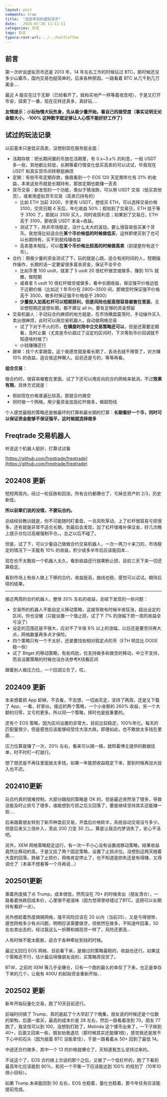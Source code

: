 ```yaml
---
layout: post
comments: true
title:  "这些年玩的虚拟货币"
date:   2024-07-28 11:11:11
categories: 杂文
tags: 杂文
typora-root-url: ../../halfcoffee
---
```




## 前言

第一次听说虚拟货币还是 2013 年，14 年左右工作的时候玩过 BTC，那时候还没多少山寨币，国内交易也挺简单的，后来各种原因，一路看着 BTC 从几千到几万美金....

最近 A 股实在过于无聊（已经看开了，就和买地产一样等着收息吧），于是又打开币安，探索了一番，现在花样还真多，真好玩....

**友情提示：小玩怡情大玩伤身，先从极少量开始，看自己的接受度（事实证明无论金额大小，-100% 这种数字就足够让人心慌不能好好工作了）**



## 试过的玩法记录

以前基本只是低买高卖，没想到现在服务挺全面：

- 活期存款：把长期闲置的币放在活期里，有 0.x~3.x% 的利息，一般 USDT 多一些，其他都比较低，长期等着行情变化低买高卖的可以试试，毕竟现在 USDT 和真实货币间转移挺麻烦
- 定期：有些币有定期存款，像我看到一个 EOS 120 天定期年化有 21% 的收益，本来这些币就是长期持有，那放定期也能赚一丢丢
- 双币交易：新发现的一个功能，类似于猜涨跌，可以用 USDT 交易（低买其他货），或者用虚拟货币交易（高卖已持有的）
  - 比如 ETH 当前 3200，手里有 USDT，想低买 ETH，可以选择交易价格 3100，交货日期 4 天后，年化收益 50%；假如到了交易日，ETH 低于等于 3100 了，那就以 3100 买入，同时收获利息；如果到了交易日，ETH 高于 3100，那收获 USDT 本金+收益。
  - 测试了下，除非市场稳定，没什么太大的波动，要么很容易低买某个货币。我觉得比较适合在**某个币价格低的时候做低买**，这样即使买到了也可以长期持有，买不到就纯赚收益
  - 高卖基本相反，可以**在某个币价格比较高的时候做高卖**（前提是你有这个币）。
- 合约：用极少量的资金测试了下，玩的就是心跳，适合有闲时间的人，短期操作操作，长期的话一定要留很多富余资金，保证不会平仓
  - 比如手里 100 usdt，就拿了 5 usdt 20 倍杠杆做空或做多，赚到 10% 就撤，做短期
  - 或者拿 5 usdt 10 倍杠杆做空或做多，看中长期收益，保证强平价格远低于近期价格（比如近 1 年币价在 2800~3500 间，那做空时保证强平价格高于 3500，做多时保证强平价格低于 2800）
  - **少量投入加高杠杆可以短期获利，但是风险也挺高很容易被套在里面**，无论想短期还是想长期，都不建议 all in，要有足够的资金预留
- 交易机器人：手动玩合约麻烦的地方就是，在市场横盘震荡时，手动操作买入卖出很麻烦，此时可以用交易机器人，自动做网格交易
  - 试了下对于不火的币，**在横盘时用中立交易策略还可以**，但是还需要定期看，及时止赢（尤其是币价超过了设定的区间时，下次等到币价回调就不知道啥时候了）
  - 小钱赚赚还行
- 跟单：找个大拿跟盘，这个我感觉就是看长期了，丢进去就不用管了，对方赚 10% 的收益，适合我这种懒人。目前还是亏的，等等再看。



**组合交易**：

做合约时，很容易被套在里面，试了下还可以用反向的合约网格来抵消，不过**效果有限**。具体方式就是：

- 假如现在价格普遍比较高，那就合约做空
- 同时做一个网格，用少量资金加高杠杆做多，做超短线

个人感觉最稳的策略还是做最坏的打算和最长期的打算：**长期看好一个币，同时可以保证资金能够不保证强平，这时候就选择做多**



## Freqtrade 交易机器人

听说这个机器人挺好，打算试试看

[https://github.com/freqtrade/freqtrade](https://github.com/freqtrade/freqtrade)



## 202408 更新

短短两周内，经过一轮狂跌和回涨，所有合约都爆仓了，亏掉总资产的 2/3，历史新低。

**所以前辈们说的没错，不要玩合约。**

总结经验教训就是，你不可能随时盯着盘，一旦风吹草动，上了杠杆很容易亏损很多。还有就是非常不适合长期，到最后会发现，加了杠杆很难补保证金，好几次晚上提示仓位过高被强制平仓。。总之以后不碰了。



但是，试了下，可以少量自己做做合约交易机器人，一次一两刀十来刀的，市场稳定的情况下一天能有 10% 的收益，积少成多半年后应该能回本...

现在也不太敢挂一个机器人太久，看到收益还行就果断止损，目前三天下来一切还算稳定。

看到市场上有些人做上下移的合约，收益挺高，曲线也稳，感觉可以试试。期待后续的结果。

---



接近两周的合约机器人，整体 20% 左右的收益，总结下发现的一些问题：

- 交易所的机器人不能自定义移动策略，这就导致有时候半夜狂涨，超出设定的区间，你也没辙（只能设置一个值止损，试了下 7% 的涨幅下把一周的收益全亏没了）
- 设定的范围还是不够大，应对不了半夜 6% 以上的涨幅，以后还是要空间再大点，网格数量再多点才保险。
- 四个策略只有一个不太好，还是要找些相对稳定点的币（ETH 明显比 DOGE 稳一些）
- 试了 Bitget 的移动策略，有些鸡肋，仅支持做多和做空的移动，中立不支持，而且设置策略的时候也没办法参考K线看区间



跟着别人做压力位，一个回调又负了，哎。

## 202409 更新

本来想着把 App 卸掉，不去看，不去想，一切由天定，坚持了两周，还是又下载了 App，一看，好家伙，接近的两个策略，一个小金额的 260% 收益，另一个大额的归零，又亏的更多。所以同一个策略，择时也是挺重要的。

还有个 EOS 策略，因为区间设置的非常大，目前比较稳定，100%年化。每天的匹配量很少，但是感觉应该能够经受住大涨大跌。即便如此，也不敢放太多钱在里面....

压力位算是赚了一次，20% 左右，看来可以搞一搞，就照着博主提供的数据挂单，时不时盯一盯就行。

想了想还是不再往里面放太多钱，如果一年能把收益稳定下来，那到时候再加大投入也不迟。

## 202410更新

玩合约真的很难控制，大部分跟投的策略是 OK 的，但是最近突然涨了很多，导致没能及时止损亏了很多，谁能想到亏损之后又回落了，要是继续坚持其实还能赚一些....

后来跟着朋友转到了新币种盘前交易，开盘后价格砍半，系统自动交易没亏多少。但是后来又三倍补入，至此 200 刀变 30 刀。。算是让我合约梦消失了，安心干活吧。

另外，XEM 网格策略稳定运行，有一次一不小心没有设置成移动策略，结果收益竟然比移动的高，于是又挂了两个固定策略，设置了止损点位。没想到这两天随着大盘的回落，跌破了止损价，网格肯定停止了，也不知道是损失还是有得赚，又得调仓了（本来不想看等一个月再说...）

## 202501更新

乘着热度搞了点 Trump，成本很低，然而没在 70+ 的时候卖出（朋友清仓），一路看着快跌回成本价，心里很不是滋味（因为觉得曾经错过了BTC，这把可以长期持有看好一点）。

另外想趁着热度搞搞网格，强平风险应该在 20 以内（当前25），又是亏得很惨，感觉网格多少有点问题，明明应该需要做空，但依然在做多，不知道咋回事，50 左右卖出去的，经过我这么一折腾和搞现货一样了，风险还更高...

人有时候不能太膨胀，适合于各种牵扯到钱的时候。

最近又回归 EOS 网格，目前看下来，是做过的策略最稳的，收益也还行。如果这个策略还不行，估计最后得像朋友说的，买策略弄现货了。

BTW，之前的 XEM 等几乎全爆仓，只有一个跑的最久的幸存了下来，也正是幸存下来的几个，让我有 400U 的起始资金重新开始...

## 202502 更新

新年开始玩量化交易，跑了10天目前还行。

前端时间搞了 Trump，真的是起了个大早赶了个晚集，朋友说的时候还是个位数的架构，后面一直买，最高的成本价是 28 左右，然后一路看着涨到 70，朋友 77 跑了，我坚信可以到 100，没想到打脸了，Melinda 这个傻币出来了，一下子跌到 40+，后面又回来一些，朋友劝我退坑（那时候其实还能赚1倍），感觉我还是放不下心中的石头（因为层面 BTC 没能拿住），于是一路看着从 50+ 回到了最低 14。

中途还合约做多，其中一个 13 的价格就爆仓了，天知道我怎么坚持过来的。

不说这个了，EOS 合约继上次说的那个之后，又做了一个低杠杆的，跑了下看到最高年化应该能到 90%，和另一个平衡一下应该能达到 100% 的规划了（10年10倍小目标）。

如果 Trump 未来能回到 50 左右，EOS 也稳着，量化也稳着，那今年任务应该能提前完成。

